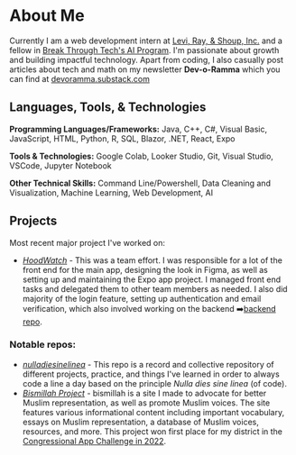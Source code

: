 # About Me
Currently I am a web development intern at [Levi, Ray, & Shoup, Inc.](https://www.lrswebsolutions.com/) and a fellow in [Break Through Tech's AI Program](https://www.breakthroughtech.org/programs/the-ai-program/). I'm passionate about growth and building impactful technology.
Apart from coding, I also casually post articles about tech and math on my newsletter **Dev-o-Ramma** which you can find at [devoramma.substack.com](https://devoramma.substack.com/)

## Languages, Tools, & Technologies
**Programming Languages/Frameworks:** Java, C++, C#, Visual Basic, JavaScript, HTML, Python, R, SQL, Blazor, .NET, React, Expo

**Tools & Technologies:** Google Colab, Looker Studio, Git, Visual Studio, VSCode, Jupyter Notebook

**Other Technical Skills:** Command Line/Powershell, Data Cleaning and Visualization, Machine Learning, Web Development, AI

## Projects
Most recent major project I've worked on:
- [_HoodWatch_](https://github.com/mrchow330/Neighborhood-Safety-App) - This was a team effort. I was responsible for a lot of the front end for the main app, designing the look in Figma, as well as setting up and maintaining the Expo app project. I managed front end tasks and delegated them to other team members as needed. I also did majority of the login feature, setting up authentication and email verification, which also involved working on the backend ➡️[backend repo](https://github.com/mrchow330/neighborhood-safety-backend).
  
### Notable repos:

- [_nulladiesinelinea_](https://github.com/warramma/nulladiessinelinea/tree/main) - This repo is a record and collective repository of different projects, practice, and things I've learned in order to always code a line a day based on the principle *Nulla dies sine linea* (of code). 
- [_Bismillah Project_](https://warramma.github.io/bismillah-twopointoh/) - bismillah is a site I made to advocate for better Muslim representation, as well as promote Muslim voices. The site features various informational content including important vocabulary, essays on Muslim representation, a database of Muslim voices, resources, and more. This project won first place for my district in the [Congressional App Challenge in 2022](https://www.congressionalappchallenge.us/22-il18/).
